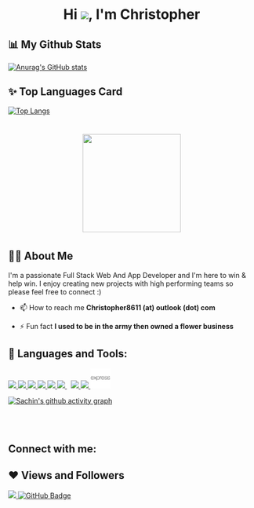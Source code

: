 ### <h1 align="center">Hi <img src="https://raw.githubusercontent.com/MartinHeinz/MartinHeinz/master/wave.gif" width="30px">, I'm Christopher</h1>  
## 📊 My Github Stats

  [![Anurag's GitHub stats](https://github-readme-stats.vercel.app/api?username=ChristopherBz&hide=prs&count_private=true&show_icons=true&theme=radical)](https://github.com/anuraghazra/github-readme-stats)  
  
## ✨ Top Languages Card

[![Top Langs](https://github-readme-stats.vercel.app/api/top-langs/?username=ChristopherBz&layout=compact)](https://github.com/anuraghazra/github-readme-stats)

  

<h1 align="center"><a href="#"><img width="200" height="200" src="https://i.imgur.com/799y5A3.png"/></a></h1>

## 🙋‍♂️ About Me

I'm a passionate Full Stack Web And App Developer and I'm here to win & help win. I enjoy creating new projects with high performing teams so please feel free to connect :)

- 📫 How to reach me **Christopher8611 (at) outlook (dot) com**

- ⚡ Fun fact **I used to be in the army then owned a flower business**

## 🚀 Languages and Tools:

<p align="left"> 
    <a href="https://reactjs.org/" target="_blank"> <img src="https://img.icons8.com/color/48/000000/react-native.png"/> </a>
    <a href="https://developer.mozilla.org/en-US/docs/Web/JavaScript" target="_blank"> <img src="https://img.icons8.com/color/48/000000/javascript.png"/> </a> 
    <a href="https://www.w3.org/html/" target="_blank"> <img src="https://img.icons8.com/color/48/000000/html-5.png"/> </a> 
    <a href="https://www.w3schools.com/css/" target="_blank"> <img src="https://img.icons8.com/color/48/000000/css3.png"/> </a> 
    <a href="https://getbootstrap.com" target="_blank"> <img src="https://img.icons8.com/color/48/000000/bootstrap.png"/> </a> 
    <a style="padding-right:8px;" href="https://nodejs.org" target="_blank"> <img src="https://img.icons8.com/color/48/000000/nodejs.png"/> </a>   
    <a href="https://git-scm.com/" target="_blank"> <img src="https://img.icons8.com/color/48/000000/git.png"/> </a> 
    <a href="https://redux.js.org" target="_blank"> <img src="https://img.icons8.com/color/48/000000/redux.png"/> </a>
    <a href="https://expressjs.com" target="_blank"> <img src="https://raw.githubusercontent.com/devicons/devicon/master/icons/express/express-original-wordmark.svg" alt="express" width="40" height="40"/> </a>
</p>


[![Sachin's github activity graph](https://activity-graph.herokuapp.com/graph?username=ChristopherBz&theme=react-dark)](https://github.com/ashutosh00710/github-readme-activity-graph)


<br/>
<br/>

## Connect with me:

## ❤ Views and Followers
<a href="https://github.com/Meghna-DAS/github-profile-views-counter">
    <img src="https://komarev.com/ghpvc/?username=ChristopherBz">
</a>
<a href="https://github.com/ChristopherBz?tab=followers"><img src="https://img.shields.io/github/followers/SubhamRaoniar28?label=Followers&style=social" alt="GitHub Badge"></a>



